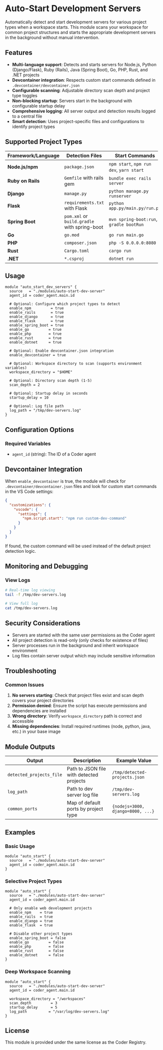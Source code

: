 # Auto-Start Development Servers

Automatically detect and start development servers for various project types when a workspace starts. This module scans your workspace for common project structures and starts the appropriate development servers in the background without manual intervention.

## Features

- **Multi-language support**: Detects and starts servers for Node.js, Python (Django/Flask), Ruby (Rails), Java (Spring Boot), Go, PHP, Rust, and .NET projects
- **Devcontainer integration**: Respects custom start commands defined in `.devcontainer/devcontainer.json`
- **Configurable scanning**: Adjustable directory scan depth and project type toggles
- **Non-blocking startup**: Servers start in the background with configurable startup delay
- **Comprehensive logging**: All server output and detection results logged to a central file
- **Smart detection**: Uses project-specific files and configurations to identify project types

## Supported Project Types

| Framework/Language | Detection Files                              | Start Commands                           |
| ------------------ | -------------------------------------------- | ---------------------------------------- |
| **Node.js/npm**    | `package.json`                               | `npm start`, `npm run dev`, `yarn start` |
| **Ruby on Rails**  | `Gemfile` with rails gem                     | `bundle exec rails server`               |
| **Django**         | `manage.py`                                  | `python manage.py runserver`             |
| **Flask**          | `requirements.txt` with Flask                | `python app.py/main.py/run.py`           |
| **Spring Boot**    | `pom.xml` or `build.gradle` with spring-boot | `mvn spring-boot:run`, `gradle bootRun`  |
| **Go**             | `go.mod`                                     | `go run main.go`                         |
| **PHP**            | `composer.json`                              | `php -S 0.0.0.0:8080`                    |
| **Rust**           | `Cargo.toml`                                 | `cargo run`                              |
| **.NET**           | `*.csproj`                                   | `dotnet run`                             |

## Usage

```hcl
module "auto_start_dev_servers" {
  source   = "./modules/auto-start-dev-server"
  agent_id = coder_agent.main.id

  # Optional: Configure which project types to detect
  enable_npm         = true
  enable_rails       = true
  enable_django      = true
  enable_flask       = true
  enable_spring_boot = true
  enable_go         = true
  enable_php        = true
  enable_rust       = true
  enable_dotnet     = true

  # Optional: Enable devcontainer.json integration
  enable_devcontainer = true

  # Optional: Workspace directory to scan (supports environment variables)
  workspace_directory = "$HOME"

  # Optional: Directory scan depth (1-5)
  scan_depth = 2

  # Optional: Startup delay in seconds
  startup_delay = 10

  # Optional: Log file path
  log_path = "/tmp/dev-servers.log"
}
```

## Configuration Options

### Required Variables

- `agent_id` (string): The ID of a Coder agent

## Devcontainer Integration

When `enable_devcontainer` is true, the module will check for `.devcontainer/devcontainer.json` files and look for custom start commands in the VS Code settings:

```json
{
  "customizations": {
    "vscode": {
      "settings": {
        "npm.script.start": "npm run custom-dev-command"
      }
    }
  }
}
```

If found, the custom command will be used instead of the default project detection logic.

## Monitoring and Debugging

### View Logs

```bash
# Real-time log viewing
tail -f /tmp/dev-servers.log

# View full log
cat /tmp/dev-servers.log
```

## Security Considerations

- Servers are started with the same user permissions as the Coder agent
- All project detection is read-only (only checks for existence of files)
- Server processes run in the background and inherit workspace environment
- Log files contain server output which may include sensitive information

## Troubleshooting

### Common Issues

1. **No servers starting**: Check that project files exist and scan depth covers your project directories
2. **Permission denied**: Ensure the script has execute permissions and dependencies are installed
3. **Wrong directory**: Verify `workspace_directory` path is correct and accessible
4. **Missing dependencies**: Install required runtimes (node, python, java, etc.) in your base image

## Module Outputs

| Output                   | Description                              | Example Value                     |
| ------------------------ | ---------------------------------------- | --------------------------------- |
| `detected_projects_file` | Path to JSON file with detected projects | `/tmp/detected-projects.json`     |
| `log_path`               | Path to dev server log file              | `/tmp/dev-servers.log`            |
| `common_ports`           | Map of default ports by project type     | `{nodejs=3000, django=8000, ...}` |

## Examples

### Basic Usage

```hcl
module "auto_start" {
  source   = "./modules/auto-start-dev-server"
  agent_id = coder_agent.main.id
}
```

### Selective Project Types

```hcl
module "auto_start" {
  source   = "./modules/auto-start-dev-server"
  agent_id = coder_agent.main.id

  # Only enable web development projects
  enable_npm    = true
  enable_rails  = true
  enable_django = true
  enable_flask  = true

  # Disable other project types
  enable_spring_boot = false
  enable_go         = false
  enable_php        = false
  enable_rust       = false
  enable_dotnet     = false
}
```

### Deep Workspace Scanning

```hcl
module "auto_start" {
  source   = "./modules/auto-start-dev-server"
  agent_id = coder_agent.main.id

  workspace_directory = "/workspaces"
  scan_depth         = 3
  startup_delay      = 5
  log_path          = "/var/log/dev-servers.log"
}
```

## License

This module is provided under the same license as the Coder Registry.
